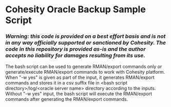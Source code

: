 # Cohesity Oracle Backup Sample Script
### ***Warning: this code is provided on a best effort basis and is not in any way officially supported or sanctioned by Cohesity. The code in this repository is provided as-is and the author accepts no liability for damages resulting from its use.***

The bash script can be used to generate RMAN/export commands only or generate/execute RMAN/export commands to work with Cohesity platform. When "\-w yes" is given as part of the input, it generates RMAN/export commands and stores it in a csv suffix file in \<bash script directory\>/log/\<oracle server name\> directory according to the inputs. Without "\-w yes" input, the bash script will execute the RMAN/export commands after generating the RMAN/export commands. 
